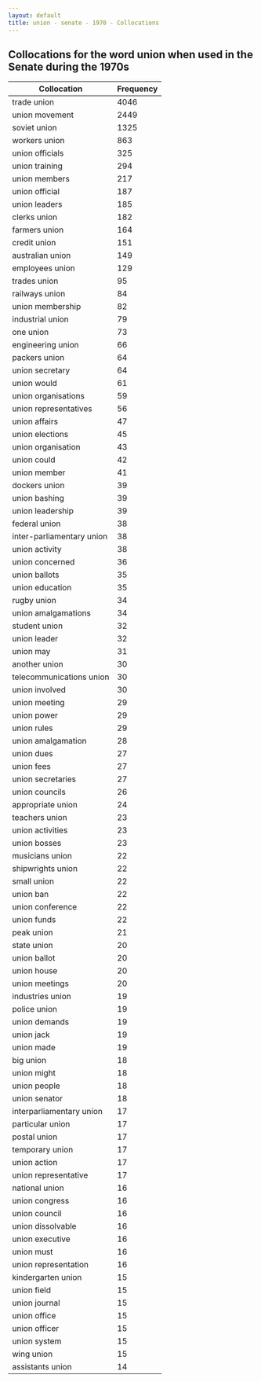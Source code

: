 ```yaml
---
layout: default
title: union - senate - 1970 - Collocations
---
```

## Collocations for the word **union** when used in the Senate during the 1970s

| Collocation | Frequency |
|--------------|----------------|
|trade union|4046|
|union movement|2449|
|soviet union|1325|
|workers union|863|
|union officials|325|
|union training|294|
|union members|217|
|union official|187|
|union leaders|185|
|clerks union|182|
|farmers union|164|
|credit union|151|
|australian union|149|
|employees union|129|
|trades union|95|
|railways union|84|
|union membership|82|
|industrial union|79|
|one union|73|
|engineering union|66|
|packers union|64|
|union secretary|64|
|union would|61|
|union organisations|59|
|union representatives|56|
|union affairs|47|
|union elections|45|
|union organisation|43|
|union could|42|
|union member|41|
|dockers union|39|
|union bashing|39|
|union leadership|39|
|federal union|38|
|inter-parliamentary union|38|
|union activity|38|
|union concerned|36|
|union ballots|35|
|union education|35|
|rugby union|34|
|union amalgamations|34|
|student union|32|
|union leader|32|
|union may|31|
|another union|30|
|telecommunications union|30|
|union involved|30|
|union meeting|29|
|union power|29|
|union rules|29|
|union amalgamation|28|
|union dues|27|
|union fees|27|
|union secretaries|27|
|union councils|26|
|appropriate union|24|
|teachers union|23|
|union activities|23|
|union bosses|23|
|musicians union|22|
|shipwrights union|22|
|small union|22|
|union ban|22|
|union conference|22|
|union funds|22|
|peak union|21|
|state union|20|
|union ballot|20|
|union house|20|
|union meetings|20|
|industries union|19|
|police union|19|
|union demands|19|
|union jack|19|
|union made|19|
|big union|18|
|union might|18|
|union people|18|
|union senator|18|
|interparliamentary union|17|
|particular union|17|
|postal union|17|
|temporary union|17|
|union action|17|
|union representative|17|
|national union|16|
|union congress|16|
|union council|16|
|union dissolvable|16|
|union executive|16|
|union must|16|
|union representation|16|
|kindergarten union|15|
|union field|15|
|union journal|15|
|union office|15|
|union officer|15|
|union system|15|
|wing union|15|
|assistants union|14|

